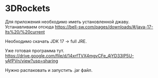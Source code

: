 # 3DRockets

Для приложения необходимо иметь установленной джаву.
Устанавливаем отсюда
https://bell-sw.com/pages/downloads/#/java-17-lts%20/%20current

Необходимо скачать JDK 17 -> full JRE.

Уже готовая программа тут.
https://drive.google.com/file/d/14xrfTVX4mgvCFe_4jYD33lP5U-yAfPVn/view?usp=sharing

Нужно распаковать и запустить .jar файл.